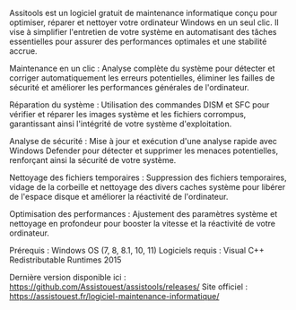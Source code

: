 Assitools est un logiciel gratuit de maintenance informatique conçu pour optimiser, réparer et nettoyer votre ordinateur Windows en un seul clic. Il vise à simplifier l'entretien de votre système en automatisant des tâches essentielles pour assurer des performances optimales et une stabilité accrue.

Maintenance en un clic : Analyse complète du système pour détecter et corriger automatiquement les erreurs potentielles, éliminer les failles de sécurité et améliorer les performances générales de l'ordinateur.

Réparation du système : Utilisation des commandes DISM et SFC pour vérifier et réparer les images système et les fichiers corrompus, garantissant ainsi l'intégrité de votre système d'exploitation.

Analyse de sécurité : Mise à jour et exécution d'une analyse rapide avec Windows Defender pour détecter et supprimer les menaces potentielles, renforçant ainsi la sécurité de votre système.

Nettoyage des fichiers temporaires : Suppression des fichiers temporaires, vidage de la corbeille et nettoyage des divers caches système pour libérer de l'espace disque et améliorer la réactivité de l'ordinateur.

Optimisation des performances : Ajustement des paramètres système et nettoyage en profondeur pour booster la vitesse et la réactivité de votre ordinateur.

Prérequis : Windows OS (7, 8, 8.1, 10, 11)
Logiciels requis : Visual C++ Redistributable Runtimes 2015

Dernière version disponible ici : https://github.com/Assistouest/assistools/releases/
Site officiel : https://assistouest.fr/logiciel-maintenance-informatique/
